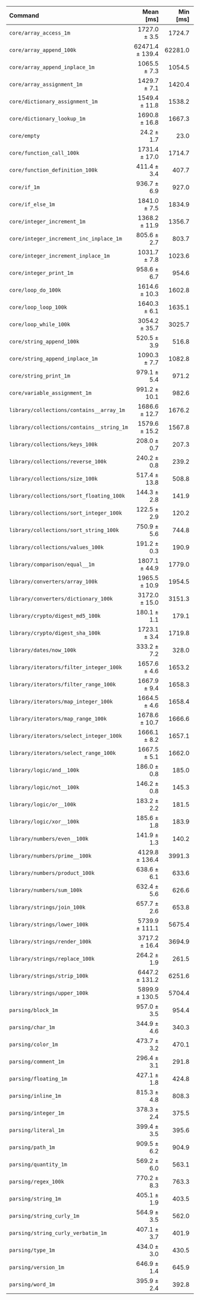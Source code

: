 | Command | Mean [ms] | Min [ms] | Max [ms] |
|:---|---:|---:|---:|
| `core/array_access_1m` | 1727.0 ± 3.5 | 1724.7 | 1732.1 | 71.24 ± 4.95 |
| `core/array_append_100k` | 62471.4 ± 139.4 | 62281.0 | 62616.3 | 2576.78 ± 179.02 |
| `core/array_append_inplace_1m` | 1065.5 ± 7.3 | 1054.5 | 1069.7 | 43.95 ± 3.07 |
| `core/array_assignment_1m` | 1429.7 ± 7.1 | 1420.4 | 1436.1 | 58.97 ± 4.11 |
| `core/dictionary_assignment_1m` | 1549.4 ± 11.8 | 1538.2 | 1564.9 | 63.91 ± 4.46 |
| `core/dictionary_lookup_1m` | 1690.8 ± 16.8 | 1667.3 | 1707.4 | 69.74 ± 4.89 |
| `core/empty` | 24.2 ± 1.7 | 23.0 | 26.7 |
| `core/function_call_100k` | 1731.4 ± 17.0 | 1714.7 | 1752.5 | 71.42 ± 5.01 |
| `core/function_definition_100k` | 411.4 ± 3.4 | 407.7 | 415.8 | 16.97 ± 1.19 |
| `core/if_1m` | 936.7 ± 6.9 | 927.0 | 943.4 | 38.64 ± 2.70 |
| `core/if_else_1m` | 1841.0 ± 7.5 | 1834.9 | 1851.8 | 75.94 ± 5.28 |
| `core/integer_increment_1m` | 1368.2 ± 11.9 | 1356.7 | 1379.8 | 56.43 ± 3.95 |
| `core/integer_increment_inc_inplace_1m` | 805.6 ± 2.7 | 803.7 | 809.6 | 33.23 ± 2.31 |
| `core/integer_increment_inplace_1m` | 1031.7 ± 7.8 | 1023.6 | 1041.6 | 42.55 ± 2.97 |
| `core/integer_print_1m` | 958.6 ± 6.7 | 954.6 | 968.6 | 39.54 ± 2.76 |
| `core/loop_do_100k` | 1614.6 ± 10.3 | 1602.8 | 1627.2 | 66.60 ± 4.64 |
| `core/loop_loop_100k` | 1640.3 ± 6.1 | 1635.1 | 1647.1 | 67.66 ± 4.70 |
| `core/loop_while_100k` | 3054.2 ± 35.7 | 3025.7 | 3106.2 | 125.98 ± 8.87 |
| `core/string_append_100k` | 520.5 ± 3.9 | 516.8 | 524.8 | 21.47 ± 1.50 |
| `core/string_append_inplace_1m` | 1090.3 ± 7.7 | 1082.8 | 1101.1 | 44.97 ± 3.14 |
| `core/string_print_1m` | 979.1 ± 5.4 | 971.2 | 983.3 | 40.39 ± 2.81 |
| `core/variable_assignment_1m` | 991.2 ± 10.1 | 982.6 | 1004.7 | 40.88 ± 2.87 |
| `library/collections/contains__array_1m` | 1686.6 ± 12.7 | 1676.2 | 1704.9 | 69.57 ± 4.86 |
| `library/collections/contains__string_1m` | 1579.6 ± 15.2 | 1567.8 | 1602.0 | 65.16 ± 4.57 |
| `library/collections/keys_100k` | 208.0 ± 0.7 | 207.3 | 208.6 | 8.58 ± 0.60 |
| `library/collections/reverse_100k` | 240.2 ± 0.8 | 239.2 | 240.9 | 9.91 ± 0.69 |
| `library/collections/size_100k` | 517.4 ± 13.8 | 508.8 | 537.9 | 21.34 ± 1.59 |
| `library/collections/sort_floating_100k` | 144.3 ± 2.8 | 141.9 | 147.7 | 5.95 ± 0.43 |
| `library/collections/sort_integer_100k` | 122.5 ± 2.9 | 120.2 | 126.7 | 5.05 ± 0.37 |
| `library/collections/sort_string_100k` | 750.9 ± 5.6 | 744.8 | 756.8 | 30.97 ± 2.16 |
| `library/collections/values_100k` | 191.2 ± 0.3 | 190.9 | 191.7 | 7.88 ± 0.55 |
| `library/comparison/equal__1m` | 1807.1 ± 44.9 | 1779.0 | 1873.2 | 74.54 ± 5.50 |
| `library/converters/array_100k` | 1965.5 ± 10.9 | 1954.5 | 1978.7 | 81.07 ± 5.65 |
| `library/converters/dictionary_100k` | 3172.0 ± 15.0 | 3151.3 | 3186.8 | 130.84 ± 9.11 |
| `library/crypto/digest_md5_100k` | 180.1 ± 1.1 | 179.1 | 181.6 | 7.43 ± 0.52 |
| `library/crypto/digest_sha_100k` | 1723.1 ± 3.4 | 1719.8 | 1727.8 | 71.07 ± 4.94 |
| `library/dates/now_100k` | 333.2 ± 7.2 | 328.0 | 343.5 | 13.74 ± 1.00 |
| `library/iterators/filter_integer_100k` | 1657.6 ± 4.6 | 1653.2 | 1663.4 | 68.37 ± 4.75 |
| `library/iterators/filter_range_100k` | 1667.9 ± 9.4 | 1658.3 | 1676.7 | 68.80 ± 4.79 |
| `library/iterators/map_integer_100k` | 1664.5 ± 4.6 | 1658.4 | 1669.1 | 68.66 ± 4.77 |
| `library/iterators/map_range_100k` | 1678.6 ± 10.7 | 1666.6 | 1691.8 | 69.24 ± 4.83 |
| `library/iterators/select_integer_100k` | 1666.1 ± 8.2 | 1657.1 | 1674.5 | 68.72 ± 4.78 |
| `library/iterators/select_range_100k` | 1667.5 ± 5.1 | 1662.0 | 1673.6 | 68.78 ± 4.78 |
| `library/logic/and__100k` | 186.0 ± 0.8 | 185.0 | 186.9 | 7.67 ± 0.53 |
| `library/logic/not__100k` | 146.2 ± 0.8 | 145.3 | 147.2 | 6.03 ± 0.42 |
| `library/logic/or__100k` | 183.2 ± 2.2 | 181.5 | 186.0 | 7.56 ± 0.53 |
| `library/logic/xor__100k` | 185.6 ± 1.8 | 183.9 | 187.9 | 7.66 ± 0.54 |
| `library/numbers/even__100k` | 141.9 ± 1.3 | 140.2 | 143.2 | 5.85 ± 0.41 |
| `library/numbers/prime__100k` | 4129.8 ± 136.4 | 3991.3 | 4252.2 | 170.34 ± 13.10 |
| `library/numbers/product_100k` | 638.6 ± 6.1 | 633.6 | 646.5 | 26.34 ± 1.85 |
| `library/numbers/sum_100k` | 632.4 ± 5.6 | 626.6 | 639.9 | 26.09 ± 1.83 |
| `library/strings/join_100k` | 657.7 ± 2.6 | 653.8 | 659.3 | 27.13 ± 1.89 |
| `library/strings/lower_100k` | 5739.9 ± 111.1 | 5675.4 | 5905.6 | 236.75 ± 17.07 |
| `library/strings/render_100k` | 3717.2 ± 16.4 | 3694.9 | 3734.3 | 153.33 ± 10.67 |
| `library/strings/replace_100k` | 264.2 ± 1.9 | 261.5 | 266.1 | 10.90 ± 0.76 |
| `library/strings/strip_100k` | 6447.2 ± 131.2 | 6251.6 | 6531.5 | 265.93 ± 19.24 |
| `library/strings/upper_100k` | 5899.9 ± 130.5 | 5704.4 | 5970.8 | 243.36 ± 17.73 |
| `parsing/block_1m` | 957.0 ± 3.5 | 954.4 | 962.2 | 39.47 ± 2.74 |
| `parsing/char_1m` | 344.9 ± 4.6 | 340.3 | 351.1 | 14.23 ± 1.01 |
| `parsing/color_1m` | 473.7 ± 3.2 | 470.1 | 476.6 | 19.54 ± 1.36 |
| `parsing/comment_1m` | 296.4 ± 3.1 | 291.8 | 298.6 | 12.22 ± 0.86 |
| `parsing/floating_1m` | 427.1 ± 1.8 | 424.8 | 428.8 | 17.61 ± 1.23 |
| `parsing/inline_1m` | 815.3 ± 4.8 | 808.3 | 818.8 | 33.63 ± 2.34 |
| `parsing/integer_1m` | 378.3 ± 2.4 | 375.5 | 381.4 | 15.60 ± 1.09 |
| `parsing/literal_1m` | 399.4 ± 3.5 | 395.6 | 403.6 | 16.47 ± 1.15 |
| `parsing/path_1m` | 909.5 ± 6.2 | 904.9 | 918.5 | 37.51 ± 2.62 |
| `parsing/quantity_1m` | 569.2 ± 6.0 | 563.1 | 577.4 | 23.48 ± 1.65 |
| `parsing/regex_100k` | 770.2 ± 8.3 | 763.3 | 780.0 | 31.77 ± 2.23 |
| `parsing/string_1m` | 405.1 ± 1.9 | 403.5 | 407.6 | 16.71 ± 1.16 |
| `parsing/string_curly_1m` | 564.9 ± 3.5 | 562.0 | 569.9 | 23.30 ± 1.62 |
| `parsing/string_curly_verbatim_1m` | 407.1 ± 3.7 | 401.9 | 410.6 | 16.79 ± 1.18 |
| `parsing/type_1m` | 434.0 ± 3.0 | 430.5 | 437.7 | 17.90 ± 1.25 |
| `parsing/version_1m` | 646.9 ± 1.4 | 645.9 | 648.9 | 26.68 ± 1.85 |
| `parsing/word_1m` | 395.9 ± 2.4 | 392.8 | 398.5 | 16.33 ± 1.14 |
